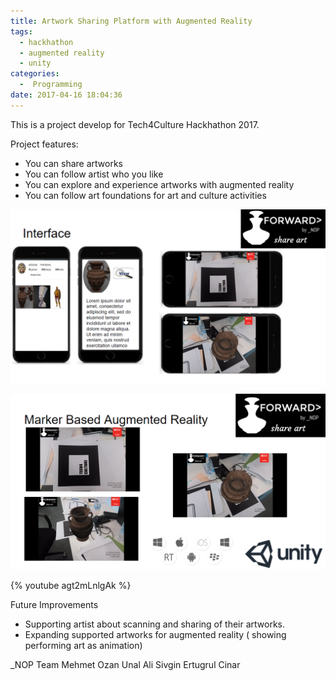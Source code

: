```yaml
---
title: Artwork Sharing Platform with Augmented Reality
tags:
  - hackhathon
  - augmented reality
  - unity
categories:
  -  Programming
date: 2017-04-16 18:04:36
---
```


This is a project develop for Tech4Culture Hackhathon 2017.  

Project features:
- You can share artworks
- You can follow artist who you like
- You can explore and experience artworks with augmented reality
- You can follow art foundations for art and culture activities

![image](/images/1521977188211.png)

![image](/images/1521977228493.png)

{% youtube agt2mLnlgAk %}


Future Improvements
- Supporting artist about scanning and sharing of their artworks.
- Expanding supported artworks for augmented reality ( showing performing art as animation)


_NOP Team
Mehmet Ozan Unal
Ali Sivgin
Ertugrul Cinar
